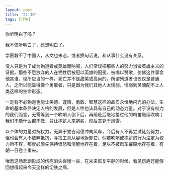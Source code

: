 ```yaml
---
layout: post
title: '21:30'
tags: [浮生]
---
```


你听明白了吗？

我不仅听明白了，还想明白了。

学医救不了中国人，从文也未必。或者换句话说，和从事什么没有关系。

没人只是为了成为殉道者或英雄而呐喊，人们常误把那些人的努力当做英雄主义的证据，那些不愿放弃的人在牺牲后被冠以英雄的冠冕、被唱以赞歌，仿佛这件事舍他其谁、理所应当的一样。死亡并不是甜美或高尚的，所谓殉道者也仅仅是普通人，之所以能显得像个勇敢者，只是因为我们其他人太懦弱。懦弱到灵魂配不上人类这样的生命形态。

一定有不必殉道也能让美德、谨慎、勇敢、智慧这样的品质永恒地闪光的办法。生命的基本条件决定人格的发展，但是人性也该具有自己的动态力量。对于没有权力的我们而言，无需等到一个吹哨人倒下后，再前赴后继地接过他的哨笛继续吹响；我们不能什么都不做，只让抱薪人来抱薪，然后冻毙于风雪。

以个体的力量对抗权力，无异于堂吉诃德冲向风车，今后有人不再尝试徒劳努力，但也会有人不放弃抵抗，寻找工具从容地拆卸它。倘若吹哨或抱薪的行为注定为权力所不容，那就必须先保持愤怒和清醒地存在着，足以不被风车摧毁地存在着，有朝一日卷土重来。

唯愿这场悲剧形成的伤疤消失得慢一些，在未来恢复平静的时候，看见伤疤还能够回想得起来今天这样的切肤之痛。